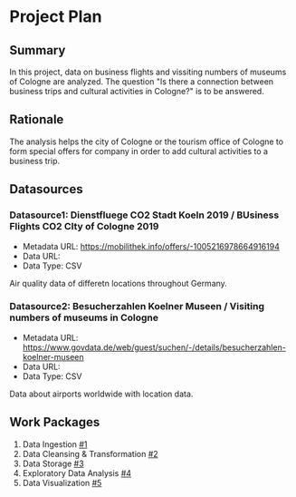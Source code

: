 # Project Plan

## Summary

<!-- Describe your data science project in max. 5 sentences. -->
In this project, data on  business flights and vissiting numbers of museums of Cologne are analyzed. 
The question "Is there a connection between business trips and cultural activities in Cologne?" is to be answered. 

## Rationale

<!-- Outline the impact of the analysis, e.g. which pains it solves. -->
The analysis helps the city of Cologne or the tourism office of Cologne to form special offers for company in order to add cultural activities to a business trip.

## Datasources

<!-- Describe each datasources you plan to use in a section. Use the prefic "DatasourceX" where X is the id of the datasource. -->

### Datasource1: Dienstfluege CO2 Stadt Koeln 2019 / BUsiness Flights CO2 CIty of Cologne 2019
* Metadata URL: https://mobilithek.info/offers/-1005216978664916194
* Data URL: 
* Data Type: CSV

Air quality data of differetn locations throughout Germany.

### Datasource2: Besucherzahlen Koelner Museen / Visiting numbers of museums in Cologne
* Metadata URL: https://www.govdata.de/web/guest/suchen/-/details/besucherzahlen-koelner-museen
* Data URL: 
* Data Type: CSV 

Data about airports worldwide with location data.

## Work Packages

<!-- List of work packages ordered sequentially, each pointing to an issue with more details. -->

1. Data Ingestion [#1][i1]
2. Data Cleansing & Transformation [#2][i2]
3. Data Storage [#3][i3]
4. Exploratory Data Analysis [#4][i4]
5. Data Visualization [#5][i5]

[i1]: https://github.com/JobstHanna/2023-amse-template/issues/1#issue-1692919128
[i2]: https://github.com/JobstHanna/2023-amse-template/issues/2#issue-1692921708
[i3]: https://github.com/JobstHanna/2023-amse-template/issues/3#issue-1692923456
[i4]: https://github.com/JobstHanna/2023-amse-template/issues/4#issue-1692926580
[i5]: https://github.com/JobstHanna/2023-amse-template/issues/5#issue-1692927689
